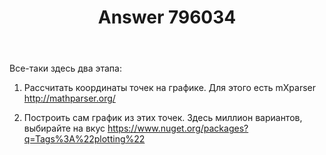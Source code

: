 ﻿---
title: "Answer 796034"
se.owner.user_id: 230461
se.owner.display_name: "Sergey Kovalev"
se.owner.link: "https://ru.stackoverflow.com/users/230461/sergey-kovalev"
se.answer_id: 796034
se.question_id: 795993
se.post_type: answer
se.score: 2
se.is_accepted: False
---
<p>Все-таки здесь два этапа:</p>

<ol>
<li><p>Рассчитать координаты точек на графике. Для этого есть mXparser <a href="http://mathparser.org/" rel="nofollow noreferrer">http://mathparser.org/</a></p></li>
<li><p>Построить сам график из этих точек. Здесь миллион вариантов, выбирайте на вкус <a href="https://www.nuget.org/packages?q=Tags%3A%22plotting%22" rel="nofollow noreferrer">https://www.nuget.org/packages?q=Tags%3A%22plotting%22</a></p></li>
</ol>

